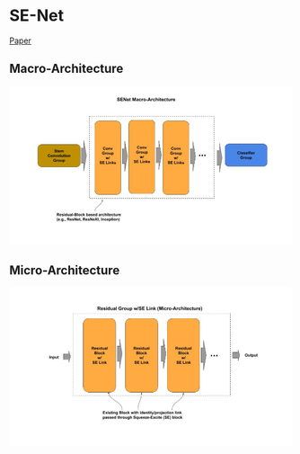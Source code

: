 
# SE-Net

[Paper](https://arxiv.org/pdf/1709.01507.pdf)

## Macro-Architecture

<img src="macro.jpg">

## Micro-Architecture

<img src="micro.jpg">
